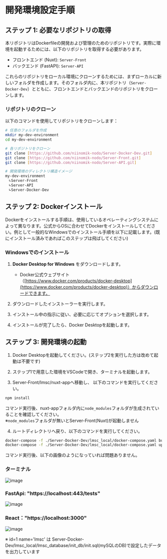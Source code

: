 # 開発環境設定手順

## ステップ 1: 必要なリポジトリの取得

本リポジトリはDockerfileの開発および管理のためのリポジトリです。実際に環境を起動するためには、以下のリポジトリを取得する必要があります。

- フロントエンド (Nuxt): `Server-Front`
- バックエンド (FastAPI): `Server-API`

これらのリポジトリをローカル環境にクローンするためには、まずローカルに新しいフォルダを作成します。そのフォルダ内に、本リポジトリ（`Server-Docker-Dev`）とともに、フロントエンドとバックエンドのリポジトリをクローンします。

### リポジトリのクローン

以下のコマンドを使用してリポジトリをクローンします：

```bash
# 任意のフォルダを作成
mkdir my-dev-environment
cd my-dev-environment

# 各リポジトリをクローン
git clone [https://github.com/niinomik-nodo/Server-Docker-Dev.git]
git clone [https://github.com/niinomik-nodo/Server-Front.git]
git clone [https://github.com/niinomik-nodo/Server-API.git]

# 開発環境のディレクトリ構造イメージ
my-dev-environment
　∟Server-Front
　∟Server-API
　∟Server-Docker-Dev
```

## ステップ 2: Dockerインストール

Dockerをインストールする手順は、使用しているオペレーティングシステムによって異なります。公式からOSに合わせてDockerをインストールしてください。例として一般的なWindowsでのインストール手順を以下に記載します。(既にインストール済みであればこのステップは飛ばしてください)

### Windowsでのインストール
1. **Docker Desktop for Windows** をダウンロードします。
    - Docker公式ウェブサイト（[https://www.docker.com/products/docker-desktop](https://www.docker.com/products/docker-desktop)）からダウンロードできます。

2. ダウンロードしたインストーラーを実行します。

3. インストール中の指示に従い、必要に応じてオプションを選択します。

4. インストールが完了したら、Docker Desktopを起動します。

## ステップ 3: 開発環境の起動

1. Docker Desktopを起動してください。(ステップ2を実行した方は改めて起動は不要です)

2. ステップ1で用意した環境をVSCodeで開き、ターミナルを起動します。

3. Server-Front/lmsc/nuxt-appへ移動し、 以下のコマンドを実行してください。

```bash
npm install
```

コマンド実行後、nuxt-appフォルダ内に`node_modules`フォルダが生成されていることを確認してください。  
※`node_modules`フォルダが無いとServer-Front(Nuxt)が起動しません

4. ルートディレクトリへ戻り、以下のコマンドを実行してください。

```bash
docker-compose -f ./Server-Docker-Dev/lmsc_local/docker-compose.yaml build
docker-compose -f ./Server-Docker-Dev/lmsc_local/docker-compose.yaml up -d
```

コマンド実行後、以下の画像のようになっていれば問題ありません。

### ターミナル
![image](https://github.com/niinomik-nodo/Server-Docker-Dev/assets/111042246/aa0f52cc-f97a-44ff-9d4e-f81f4541416b)

### FastApi: "https://localhost:443/tests"
![image](https://github.com/niinomik-nodo/Server-Docker-Dev/assets/111042246/4e13d680-a275-42ef-9891-3e435439b62e)

### React："https://localhost:3000"
![image](https://github.com/niinomik-nodo/Server-Docker-Dev/assets/111042246/7c1329b5-bb31-409f-a04e-8e69ce8f3e6a)

※ id=1 name='lmsc' は Server-Docker-Dev/lmsc_local/lmsc_database/init_db/init.sql(mySQLのDB)で設定したデータを出力しています
